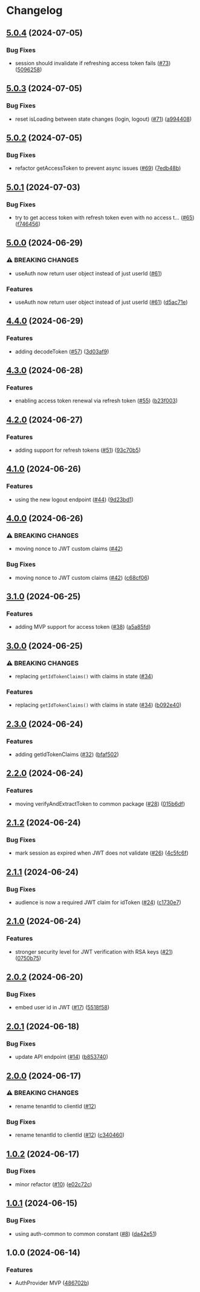 # Changelog

## [5.0.4](https://github.com/aversini/auth-client/compare/auth-provider-v5.0.3...auth-provider-v5.0.4) (2024-07-05)


### Bug Fixes

* session should invalidate if refreshing access token fails ([#73](https://github.com/aversini/auth-client/issues/73)) ([5096258](https://github.com/aversini/auth-client/commit/509625898ef2e045144fe6c9301706b6f56524a3))

## [5.0.3](https://github.com/aversini/auth-client/compare/auth-provider-v5.0.2...auth-provider-v5.0.3) (2024-07-05)


### Bug Fixes

* reset isLoading between state changes (login, logout) ([#71](https://github.com/aversini/auth-client/issues/71)) ([a994408](https://github.com/aversini/auth-client/commit/a994408afc916690c19a645d566aa5f30cd66ba6))

## [5.0.2](https://github.com/aversini/auth-client/compare/auth-provider-v5.0.1...auth-provider-v5.0.2) (2024-07-05)


### Bug Fixes

* refactor getAccessToken to prevent async issues ([#69](https://github.com/aversini/auth-client/issues/69)) ([7edb48b](https://github.com/aversini/auth-client/commit/7edb48b66d9a1a1c55bbab377de11cbbbade787f))

## [5.0.1](https://github.com/aversini/auth-client/compare/auth-provider-v5.0.0...auth-provider-v5.0.1) (2024-07-03)


### Bug Fixes

* try to get access token with refresh token even with no access t… ([#65](https://github.com/aversini/auth-client/issues/65)) ([f746456](https://github.com/aversini/auth-client/commit/f746456f32c021127791dba32a239754eea6ed9d))

## [5.0.0](https://github.com/aversini/auth-client/compare/auth-provider-v4.4.0...auth-provider-v5.0.0) (2024-06-29)


### ⚠ BREAKING CHANGES

* useAuth now return user object instead of just userId ([#61](https://github.com/aversini/auth-client/issues/61))

### Features

* useAuth now return user object instead of just userId ([#61](https://github.com/aversini/auth-client/issues/61)) ([d5ac71e](https://github.com/aversini/auth-client/commit/d5ac71e41440f3b07ab7a471e764326d5366ba1e))

## [4.4.0](https://github.com/aversini/auth-client/compare/auth-provider-v4.3.0...auth-provider-v4.4.0) (2024-06-29)


### Features

* adding decodeToken ([#57](https://github.com/aversini/auth-client/issues/57)) ([3d03af9](https://github.com/aversini/auth-client/commit/3d03af988be13eab5d9cdf6bd124fa0a6530786e))

## [4.3.0](https://github.com/aversini/auth-client/compare/auth-provider-v4.2.0...auth-provider-v4.3.0) (2024-06-28)


### Features

* enabling access token renewal via refresh token ([#55](https://github.com/aversini/auth-client/issues/55)) ([b23f003](https://github.com/aversini/auth-client/commit/b23f0031c9bd77514c6377f1aa3a12232b100087))

## [4.2.0](https://github.com/aversini/auth-client/compare/auth-provider-v4.1.0...auth-provider-v4.2.0) (2024-06-27)


### Features

* adding support for refresh tokens ([#51](https://github.com/aversini/auth-client/issues/51)) ([93c70b5](https://github.com/aversini/auth-client/commit/93c70b580b88db813ae2338c9d6f781e4f5ab07b))

## [4.1.0](https://github.com/aversini/auth-client/compare/auth-provider-v4.0.0...auth-provider-v4.1.0) (2024-06-26)


### Features

* using the new logout endpoint ([#44](https://github.com/aversini/auth-client/issues/44)) ([9d23bd1](https://github.com/aversini/auth-client/commit/9d23bd19f2c37fbdc52b39adf1b58a51f5dfd7c6))

## [4.0.0](https://github.com/aversini/auth-client/compare/auth-provider-v3.1.0...auth-provider-v4.0.0) (2024-06-26)


### ⚠ BREAKING CHANGES

* moving nonce to JWT custom claims ([#42](https://github.com/aversini/auth-client/issues/42))

### Bug Fixes

* moving nonce to JWT custom claims ([#42](https://github.com/aversini/auth-client/issues/42)) ([c68cf06](https://github.com/aversini/auth-client/commit/c68cf06f539cb7a026556e04bcce98527d5aa0ff))

## [3.1.0](https://github.com/aversini/auth-client/compare/auth-provider-v3.0.0...auth-provider-v3.1.0) (2024-06-25)


### Features

* adding MVP support for access token ([#38](https://github.com/aversini/auth-client/issues/38)) ([a5a85fd](https://github.com/aversini/auth-client/commit/a5a85fda878670da64c7bb17aa39d36c333c6b06))

## [3.0.0](https://github.com/aversini/auth-client/compare/auth-provider-v2.3.0...auth-provider-v3.0.0) (2024-06-25)


### ⚠ BREAKING CHANGES

* replacing `getIdTokenClaims()` with claims in state ([#34](https://github.com/aversini/auth-client/issues/34))

### Features

* replacing `getIdTokenClaims()` with claims in state ([#34](https://github.com/aversini/auth-client/issues/34)) ([b092e40](https://github.com/aversini/auth-client/commit/b092e409dbc06a912ef1e46d6b2f7bf41c389abc))

## [2.3.0](https://github.com/aversini/auth-client/compare/auth-provider-v2.2.0...auth-provider-v2.3.0) (2024-06-24)


### Features

* adding getIdTokenClaims ([#32](https://github.com/aversini/auth-client/issues/32)) ([bfaf502](https://github.com/aversini/auth-client/commit/bfaf502f83291b9eb03b0700c955fd80858afeca))

## [2.2.0](https://github.com/aversini/auth-client/compare/auth-provider-v2.1.2...auth-provider-v2.2.0) (2024-06-24)


### Features

* moving verifyAndExtractToken to common package ([#28](https://github.com/aversini/auth-client/issues/28)) ([015b6df](https://github.com/aversini/auth-client/commit/015b6dfada0b8ecd2018819c62bb76e42cc3721e))

## [2.1.2](https://github.com/aversini/auth-client/compare/auth-provider-v2.1.1...auth-provider-v2.1.2) (2024-06-24)


### Bug Fixes

* mark session as expired when JWT does not validate ([#26](https://github.com/aversini/auth-client/issues/26)) ([4c5fc6f](https://github.com/aversini/auth-client/commit/4c5fc6f41ee35973773371494a90cabe084958fb))

## [2.1.1](https://github.com/aversini/auth-client/compare/auth-provider-v2.1.0...auth-provider-v2.1.1) (2024-06-24)


### Bug Fixes

* audience is now a required JWT claim for idToken ([#24](https://github.com/aversini/auth-client/issues/24)) ([c1730e7](https://github.com/aversini/auth-client/commit/c1730e7815a73bee592b2171a0fd8360f2fd1f71))

## [2.1.0](https://github.com/aversini/auth-client/compare/auth-provider-v2.0.2...auth-provider-v2.1.0) (2024-06-24)


### Features

* stronger security level for JWT verification with RSA keys ([#21](https://github.com/aversini/auth-client/issues/21)) ([0750b75](https://github.com/aversini/auth-client/commit/0750b75026d4870e632e1cbca6dcef0f851d8d83))

## [2.0.2](https://github.com/aversini/auth-client/compare/auth-provider-v2.0.1...auth-provider-v2.0.2) (2024-06-20)


### Bug Fixes

* embed user id in JWT ([#17](https://github.com/aversini/auth-client/issues/17)) ([5518f58](https://github.com/aversini/auth-client/commit/5518f5861caf0195d6742b20798c4979bcbf8324))

## [2.0.1](https://github.com/aversini/auth-client/compare/auth-provider-v2.0.0...auth-provider-v2.0.1) (2024-06-18)


### Bug Fixes

* update API endpoint ([#14](https://github.com/aversini/auth-client/issues/14)) ([b853740](https://github.com/aversini/auth-client/commit/b853740aad3b9e36e661b622620d8ce2acee3e45))

## [2.0.0](https://github.com/aversini/auth-client/compare/auth-provider-v1.0.2...auth-provider-v2.0.0) (2024-06-17)


### ⚠ BREAKING CHANGES

* rename tenantId to clientId ([#12](https://github.com/aversini/auth-client/issues/12))

### Bug Fixes

* rename tenantId to clientId ([#12](https://github.com/aversini/auth-client/issues/12)) ([c340460](https://github.com/aversini/auth-client/commit/c3404604e21adc4cfdd062a6a0fb64415ba516bf))

## [1.0.2](https://github.com/aversini/auth-client/compare/auth-provider-v1.0.1...auth-provider-v1.0.2) (2024-06-17)


### Bug Fixes

* minor refactor ([#10](https://github.com/aversini/auth-client/issues/10)) ([e02c72c](https://github.com/aversini/auth-client/commit/e02c72c53141e9eec40f6c7e1779c8c40ec5b739))

## [1.0.1](https://github.com/aversini/auth-client/compare/auth-provider-v1.0.0...auth-provider-v1.0.1) (2024-06-15)


### Bug Fixes

* using auth-common to common constant ([#8](https://github.com/aversini/auth-client/issues/8)) ([da42e51](https://github.com/aversini/auth-client/commit/da42e51d63a8ac84c4a771e291189d979fef485c))

## 1.0.0 (2024-06-14)


### Features

* AuthProvider MVP ([486702b](https://github.com/aversini/auth-client/commit/486702bd3a6963622caf0b6429746d70668ea14a))
